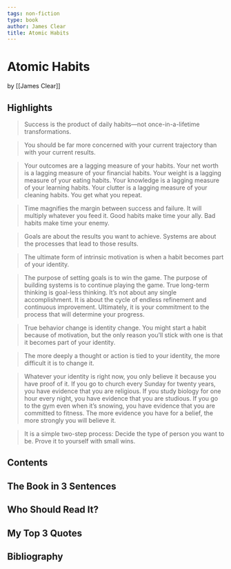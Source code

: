 ```yaml
---
tags: non-fiction
type: book
author: James Clear
title: Atomic Habits
---
```


# Atomic Habits
by [[James Clear]]

## Highlights
> Success is the product of daily habits—not once-in-a-lifetime transformations.

> You should be far more concerned with your current trajectory than with your current results.

> Your outcomes are a lagging measure of your habits. Your net worth is a lagging measure of your financial habits. Your weight is a lagging measure of your eating habits. Your knowledge is a lagging measure of your learning habits. Your clutter is a lagging measure of your cleaning habits. You get what you repeat.

> Time magnifies the margin between success and failure. It will multiply whatever you feed it. Good habits make time your ally. Bad habits make time your enemy.

> Goals are about the results you want to achieve. Systems are about the processes that lead to those results.

> The ultimate form of intrinsic motivation is when a habit becomes part of your identity.

> The purpose of setting goals is to win the game. The purpose of building systems is to continue playing the game. True long-term thinking is goal-less thinking. It’s not about any single accomplishment. It is about the cycle of endless refinement and continuous improvement. Ultimately, it is your commitment to the process that will determine your progress.

> True behavior change is identity change. You might start a habit because of motivation, but the only reason you’ll stick with one is that it becomes part of your identity.

> The more deeply a thought or action is tied to your identity, the more difficult it is to change it.

> Whatever your identity is right now, you only believe it because you have proof of it. If you go to church every Sunday for twenty years, you have evidence that you are religious. If you study biology for one hour every night, you have evidence that you are studious. If you go to the gym even when it’s snowing, you have evidence that you are committed to fitness. The more evidence you have for a belief, the more strongly you will believe it.

> It is a simple two-step process: Decide the type of person you want to be. Prove it to yourself with small wins.

## Contents

## The Book in 3 Sentences

## Who Should Read It?

## My Top 3 Quotes

## Bibliography
